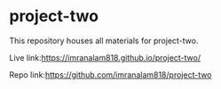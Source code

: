 # project-two
This repository houses all materials for project-two.

Live link:https://imranalam818.github.io/project-two/

Repo link:https://github.com/imranalam818/project-two
